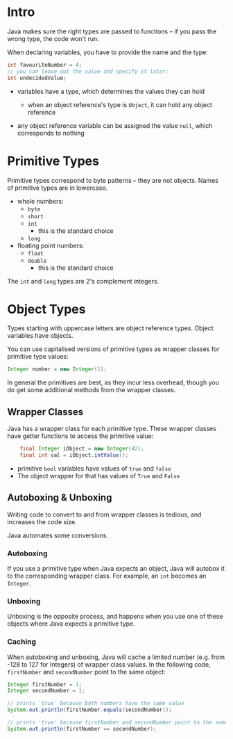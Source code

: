 # Intro

Java makes sure the right types are passed to functions – if you pass the wrong type, the code won't run.

When declaring variables, you have to provide the name and the type:

```java
int favouriteNumber = 4;
// you can leave out the value and specify it later:
int undecidedValue;
```

* variables have a type, which determines the values they can hold

    * when an object reference's type is `Object`, it can hold any object reference

* any object reference variable can be assigned the value `null`, which corresponds to nothing

# Primitive Types

Primitive types correspond to byte patterns – they are not objects. Names of primitive types are in lowercase.

* whole numbers:
    * `byte`
    * `short`
    * `int`
        * this is the standard choice
    * `long`
* floating point numbers:
    * `float`
    * `double`
        * this is the standard choice

The `int` and `long` types are 2's complement integers.

# Object Types

Types starting with uppercase letters are object reference types. Object variables have objects.

You can use capitalised versions of primitive types as wrapper classes for primitive type values:

```java
Integer number = new Integer(1);
```

In general the primitives are best, as they incur less overhead, though you do get some additional methods from the wrapper classes.

## Wrapper Classes

Java has a wrapper class for each primitive type. These wrapper classes have getter functions to access the primitive value:

```java
    final Integer iObject = new Integer(42);
    final int val = iObject.intValue();
```

* primitive `bool` variables have values of `true` and `false`
* The object wrapper for that has values of `True` and `False`

## Autoboxing & Unboxing

Writing code to convert to and from wrapper classes is tedious, and increases the code size.

Java automates some conversions.

### Autoboxing

If you use a primitive type when Java expects an object, Java will autobox it to the corresponding wrapper class. For example, an `int` becomes an `Integer`.

### Unboxing

Unboxing is the opposite process, and happens when you use one of these objects where Java expects a primitive type.

### Caching

When autoboxing and unboxing, Java will cache a limited number (e.g. from -128 to 127 for Integers) of wrapper class values. In the following code, `firstNumber` and `secondNumber` point to the same object:

```java
Integer firstNumber = 1;
Integer secondNumber = 1;

// prints 'true' because both numbers have the same value
System.out.println(firstNumber.equals(secondNumber));

// prints 'true' because firstNumber and secondNumber point to the same object
System.out.println(firstNumber == secondNumber);
```
